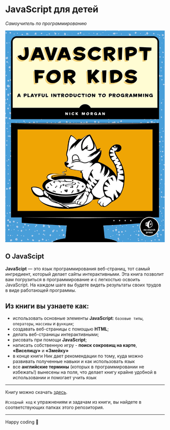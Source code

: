 # JavaScript для детей

*Самоучитель по программированию*

![](book-cover.jpg)

## О JavaScipt

**JavaScipt** — это язык программирования веб-страниц, тот самый ингредиент, который делает сайты интерактивными. Эта книга позволит вам погрузиться в программирование и с легкостью освоить JavaScript. На каждом шаге вы будете видеть результаты своих трудов в виде работающей программы. 

## Из книги вы узнаете как:
* использовать основные элементы **JavaScript**: `базовые типы`, `операторы`, `массивы` и `функции`;
* создавать веб-страницы с помощью **HTML**;
* делать веб-страницы интерактивными;
* рисовать при помощи **JavaScript**;
* написать собственную игру - **поиск сокровищ на карте**, **«Виселицу»** и **«Змейку»**
* в конце книги Ник дает рекомендации по тому, куда можно развивать полученные навыки и как использовать язык
* все **английские термины** (которых в программировании не избежать!) вынесены на поля, что делает книгу крайне удобной в использовании и помогает учить язык


<hr />

Книгу можно скачать [здесь](https://t.me/python_books_archive/273).

`Исходный код` к упражнениям и задачам из книги, вы найдете в соответствующих папках этого репозитория.

<hr />

Happy coding 🥳